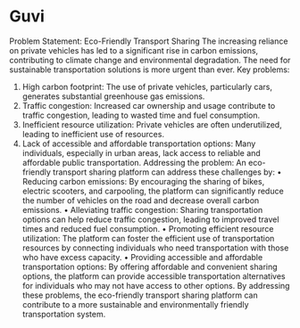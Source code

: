 # Guvi
Problem Statement: Eco-Friendly Transport Sharing
The increasing reliance on private vehicles has led to a significant rise in carbon emissions, contributing to climate change and environmental degradation. The need for sustainable transportation solutions is more urgent than ever.
Key problems:
1.	High carbon footprint: The use of private vehicles, particularly cars, generates substantial greenhouse gas emissions.
2.	Traffic congestion: Increased car ownership and usage contribute to traffic congestion, leading to wasted time and fuel consumption.
3.	Inefficient resource utilization: Private vehicles are often underutilized, leading to inefficient use of resources.
4.	Lack of accessible and affordable transportation options: Many individuals, especially in urban areas, lack access to reliable and affordable public transportation.
Addressing the problem:
An eco-friendly transport sharing platform can address these challenges by:
•	Reducing carbon emissions: By encouraging the sharing of bikes, electric scooters, and carpooling, the platform can significantly reduce the number of vehicles on the road and decrease overall carbon emissions.
•	Alleviating traffic congestion: Sharing transportation options can help reduce traffic congestion, leading to improved travel times and reduced fuel consumption.
•	Promoting efficient resource utilization: The platform can foster the efficient use of transportation resources by connecting individuals who need transportation with those who have excess capacity.
•	Providing accessible and affordable transportation options: By offering affordable and convenient sharing options, the platform can provide accessible transportation alternatives for individuals who may not have access to other options.
By addressing these problems, the eco-friendly transport sharing platform can contribute to a more sustainable and environmentally friendly transportation system.
